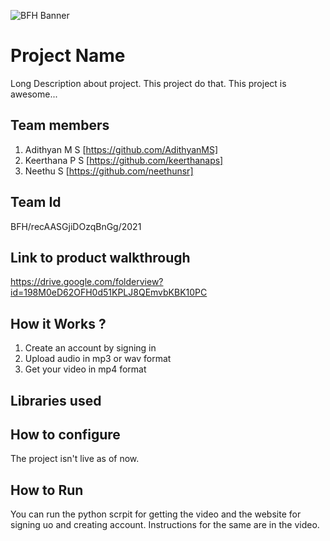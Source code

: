 ![BFH Banner](https://trello-attachments.s3.amazonaws.com/542e9c6316504d5797afbfb9/542e9c6316504d5797afbfc1/39dee8d993841943b5723510ce663233/Frame_19.png)
# Project Name
Long Description about project. This project do that. This project is awesome...
## Team members
1. Adithyan M S [https://github.com/AdithyanMS]
2. Keerthana P S [https://github.com/keerthanaps]
3. Neethu S [https://github.com/neethunsr]
## Team Id
BFH/recAASGjiDOzqBnGg/2021
## Link to product walkthrough
https://drive.google.com/folderview?id=198M0eD62OFH0d51KPLJ8QEmvbKBK10PC
## How it Works ?
1. Create an account by signing in
2. Upload audio in mp3 or wav format
3. Get your video in mp4 format
## Libraries used

## How to configure
The project isn't live as of now. 
## How to Run
You can run the python scrpit for getting the video and the website for signing uo and creating account. Instructions for the same are in the video.
